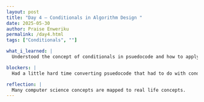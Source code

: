 ```yaml
---
layout: post
title: "Day 4 – Conditionals in Algorithm Design "
date: 2025-05-30
author: Praise Enweriku
permalink: /day4.html
tags: ["Conditionals", ""]

what_i_learned: |
  Understood the concept of conditionals in psuedocode and how to apply it to code using if/else statements. 

blockers: |
  Had a little hard time converting psuedocode that had to do with conditionals into actual code.

reflection: |
  Many computer science concepts are mapped to real life concepts. 
---
```

